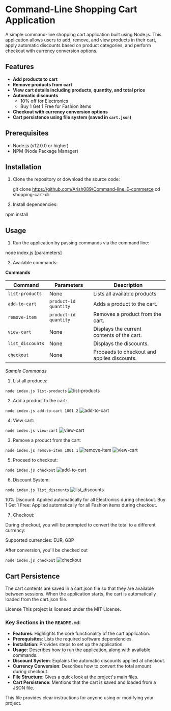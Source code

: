 # Command-Line Shopping Cart Application

A simple command-line shopping cart application built using Node.js. This application allows users to add, remove, and view products in their cart, apply automatic discounts based on product categories, and perform checkout with currency conversion options.

## Features

- **Add products to cart**
- **Remove products from cart**
- **View cart details including products, quantity, and total price**
- **Automatic discounts**
  - 10% off for Electronics
  - Buy 1 Get 1 Free for Fashion items
- **Checkout with currency conversion options**
- **Cart persistence using file system (saved in `cart.json`)**

## Prerequisites

- Node.js (v12.0.0 or higher)
- NPM (Node Package Manager)

## Installation

1. Clone the repository or download the source code:
   
   git clone https://github.com/Arish089/Command-line_E-commerce
   cd shopping-cart-cli

2. Install dependencies:

npm install

## Usage
1. Run the application by passing commands via the command line:

node index.js <command> [parameters]

2. Available commands:

**Commands**

| Command           | Parameters                                    | Description                                   |
|-------------------|-----------------------------------------------|-----------------------------------------------|
| `list-products`   | None                                          | Lists all available products.                 |
| `add-to-cart`     | `product-id` `quantity`                       | Adds a product to the cart.                   |
| `remove-item`     | `product-id` `quantity`                       | Removes a product from the cart.              |
| `view-cart`       | None                                          | Displays the current contents of the cart.    |
| `list_discounts`  | None                                          | Displays the discounts.                       |
| `checkout`        | None                                          | Proceeds to checkout and applies discounts.   |

*Sample Commands*

1. List all products:

`node index.js list-products`
![list-products](./images/Screenshot%20(83).png)

2. Add a product to the cart:

`node index.js add-to-cart 1001 2`
![add-to-cart](./images/Screenshot%20(84).png)

4. View cart:

`node index.js view-cart`
![view-cart](./images/Screenshot%20(85).png)

3. Remove a product from the cart:

`node index.js remove-item 1001 1`
![remove-item](./images/Screenshot%20(86).png)
![view-cart](./images/Screenshot%20(87).png)

5. Proceed to checkout:

`node index.js checkout`
![add-to-cart](./images/Screenshot%20(84).png)

6. Discount System:

`node index.js list_discounts`
![list_discounts](./images/Screenshot%20(89).png)

10% Discount: Applied automatically for all Electronics during checkout.
Buy 1 Get 1 Free: Applied automatically for all Fashion items during checkout.

7. Checkout:

During checkout, you will be prompted to convert the total to a different currency:

Supported currencies: EUR, GBP

After conversion, you'll be checked out

`node index.js checkout`
![checkout](./images/Screenshot%20(91).png)


## Cart Persistence
The cart contents are saved in a cart.json file so that they are available between sessions. When the application starts, the cart is automatically loaded from the cart.json file.

License
This project is licensed under the MIT License.


### Key Sections in the `README.md`:

- **Features**: Highlights the core functionality of the cart application.
- **Prerequisites**: Lists the required software dependencies.
- **Installation**: Provides steps to set up the application.
- **Usage**: Describes how to run the application, along with available commands.
- **Discount System**: Explains the automatic discounts applied at checkout.
- **Currency Conversion**: Describes how to convert the total amount during checkout.
- **File Structure**: Gives a quick look at the project's main files.
- **Cart Persistence**: Mentions that the cart is saved and loaded from a JSON file.

This file provides clear instructions for anyone using or modifying your project.